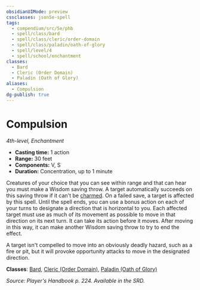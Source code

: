 ```yaml
---
obsidianUIMode: preview
cssclasses: json5e-spell
tags:
  - compendium/src/5e/phb
  - spell/class/bard
  - spell/class/cleric/order-domain
  - spell/class/paladin/oath-of-glory
  - spell/level/4
  - spell/school/enchantment
classes:
  - Bard
  - Cleric (Order Domain)
  - Paladin (Oath of Glory)
aliases:
  - Compulsion
dg-publish: true
---
```

# Compulsion
*4th-level, Enchantment*  

- **Casting time:** 1 action
- **Range:** 30 feet
- **Components:** V, S
- **Duration:** Concentration, up to 1 minute

Creatures of your choice that you can see within range and that can hear you must make a Wisdom saving throw. A target automatically succeeds on this saving throw if it can't be [charmed](/3-Mechanics/CLI/rules/conditions.md#charmed). On a failed save, a target is affected by this spell. Until the spell ends, you can use a bonus action on each of your turns to designate a direction that is horizontal to you. Each affected target must use as much of its movement as possible to move in that direction on its next turn. It can take its action before it moves. After moving in this way, it can make another Wisdom saving throw to try to end the effect.

A target isn't compelled to move into an obviously deadly hazard, such as a fire or pit, but it will provoke opportunity attacks to move in the designated direction.

**Classes**: [Bard](/Admin/CLI/classes/bard.md), [Cleric (Order Domain)](/Admin/CLI/classes/cleric-order-domain-tce.md), [Paladin (Oath of Glory)](/Admin/CLI/classes/paladin-oath-of-glory-tce.md)

*Source: Player's Handbook p. 224. Available in the SRD.*